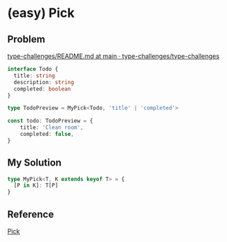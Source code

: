 # (easy) Pick

## Problem

[type-challenges/README.md at main · type-challenges/type-challenges](https://github.com/type-challenges/type-challenges/blob/main/questions/00004-easy-pick/README.md)

```typescript
interface Todo {
  title: string
  description: string
  completed: boolean
}

type TodoPreview = MyPick<Todo, 'title' | 'completed'>

const todo: TodoPreview = {
    title: 'Clean room',
    completed: false,
}
```

## My Solution

```typescript
type MyPick<T, K extends keyof T> = {
  [P in K]: T[P]
}
```

## Reference

[Pick](https://ghaiklor.github.io/type-challenges-solutions/en/easy-pick.html)
